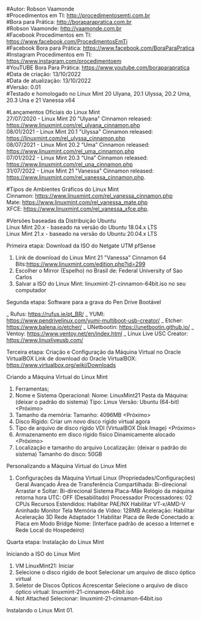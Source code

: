 #Autor: Robson Vaamonde<br>
#Procedimentos em TI: http://procedimentosemti.com.br<br>
#Bora para Prática: http://boraparapratica.com.br<br>
#Robson Vaamonde: http://vaamonde.com.br<br>
#Facebook Procedimentos em TI: https://www.facebook.com/ProcedimentosEmTi<br>
#Facebook Bora para Prática: https://www.facebook.com/BoraParaPratica<br>
#Instagram Procedimentos em TI: https://www.instagram.com/procedimentoem<br>
#YouTUBE Bora Para Prática: https://www.youtube.com/boraparapratica<br>
#Data de criação: 13/10/2022<br>
#Data de atualização: 13/10/2022<br>
#Versão: 0.01<br>
#Testado e homologado no Linux Mint 20 Ulyana, 20.1 Ulyssa, 20.2 Uma, 20.3 Una e 21 Vanessa x64

#Lançamentos Oficiais do Linux Mint<br>
27/07/2020 - Linux Mint 20 "Ulyana" Cinnamon released: https://www.linuxmint.com/rel_ulyana_cinnamon.php<br>
08/01/2021 - Linux Mint 20.1 "Ulyssa" Cinnamon released: https://linuxmint.com/rel_ulyssa_cinnamon.php<br>
08/07/2021 - Linux Mint 20.2 “Uma” Cinnamon released: https://www.linuxmint.com/rel_uma_cinnamon.php<br>
07/01/2022 - Linux Mint 20.3 “Una” Cinnamon released: https://www.linuxmint.com/rel_una_cinnamon.php<br>
31/07/2022 - Linux Mint 21 "Vanessa" Cinnamon released: https://www.linuxmint.com/rel_vanessa_cinnamon.php.

#Tipos de Ambientes Gráficos do Linux Mint<br>
Cinnamon: https://www.linuxmint.com/rel_vanessa_cinnamon.php<br>
Mate: https://www.linuxmint.com/rel_vanessa_mate.php<br>
XFCE: https://www.linuxmint.com/rel_vanessa_xfce.php.

#Versões baseadas da Distribuição Ubuntu<br>
Linux Mint 20.x - baseado na versão do Ubuntu 18.04.x LTS<br>
Linux Mint 21.x - baseado na versão do Ubuntu 20.04.x LTS<br>

Primeira etapa: Download da ISO do Netgate UTM pfSense

01. Link de download do Linux Mint 21 "Vanessa" Cinnamon 64 Bits:https://www.linuxmint.com/edition.php?id=299<br>
02. Escolher o Mirror (Espelho) no Brasil de: Federal University of Sao Carlos<br>
03. Salvar a ISO do Linux Mint: linuxmint-21-cinnamon-64bit.iso no seu computador<br>

Segunda etapa: Software para a grava do Pen Drive Bootável

_ Rufus: https://rufus.ie/pt_BR/
_ YUMI: https://www.pendrivelinux.com/yumi-multiboot-usb-creator/
_ Etcher: https://www.balena.io/etcher/
_ UNetbootin: https://unetbootin.github.io/
_ Ventoy: https://www.ventoy.net/en/index.html
_ Linux Live USC Creator: https://www.linuxliveusb.com/

Terceira etapa: Criação e Configuração da Máquina Virtual no Oracle VirtualBOX
Link de download do Oracle VirtualBOX: https://www.virtualbox.org/wiki/Downloads

Criando a Máquina Virtual do Linux Mint
01. Ferramentas;
		<Novo>
02. Nome e Sistema Operacional:
		Nome: LinuxMint21
		Pasta da Máquina: (deixar o padrão do sistema) 
		Tipo: Linux
		Versão: Ubuntu (64-bit)
		<Próximo>
03. Tamanho da memória:
		Tamanho: 4096MB
		<Próximo>
04. Disco Rígido:
		Criar um novo disco rígido virtual agora
		<Criar>
05. Tipo de arquivo de disco rígido
		VDI (VirtualBOX Disk Image)
		<Próximo>
06. Armazenamento em disco rígido físico
		Dinamicamente alocado
		<Próximo>
07. Localização e tamanho do arquivo
		Localização: (deixar o padrão do sistema)
		Tamanho do disco: 50GB
<Criar>

Personalizando a Máquina Virtual do Linux Mint
01. Configurações da Máquina Virtual Linux (Propriedades/Configurações)
	Geral
		Avançado
			Área de Transferência Compartilhada: Bi-direcional
			Arrastar e Soltar: Bi-direcional
	Sistema
		Placa-Mãe
			Relógio da máquina retorna hora UTC: OFF (Desabilitado) 
		Processador
			Processadores: 02 CPUs
			Recursos Estendidos: Habilitar PAE/NX
								 Habilitar VT-x/AMD-V Aninhado
	Monitor
		Tela
			Memória de Vídeo: 128MB
			Aceleração: Habilitar Aceleração 3D
	Rede
		Adaptador 1
			Habilitar Placa de Rede
			Conectado a: Placa em Modo Bridge
			Nome: (Interface padrão de acesso a Internet e Rede Local do Hospedeiro)
<OK>

Quarta etapa: Instalação do Linux Mint 

Iniciando a ISO do Linux Mint
01. VM LinuxMint21: Iniciar
02. Selecione o disco rígido de boot
		Selecionar um arquivo de disco óptico virtual
03. Seletor de Discos Ópticos
		Acrescentar
		Selecione o arquivo de disco óptico virtual: linuxmint-21-cinnamon-64bit.iso
		<Abrir>
04. Not Attached
		Selecionar: linuxmint-21-cinnamon-64bit.iso
		<Escolher>
<Iniciar>

Instalando o Linux Mint
01. 